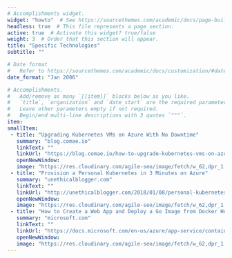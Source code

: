 ```yaml
---
# Accomplishments widget.
widget: "howto"  # See https://sourcethemes.com/academic/docs/page-builder/
headless: true  # This file represents a page section.
active: true  # Activate this widget? true/false
weight: 3  # Order that this section will appear.
title: "Specific Technologies"
subtitle: ""

# Date format
#   Refer to https://sourcethemes.com/academic/docs/customization/#date-format
date_format: "Jan 2006"

# Accomplishments.
#   Add/remove as many `[[item]]` blocks below as you like.
#   `title`, `organization` and `date_start` are the required parameters.
#   Leave other parameters empty if not required.
#   Begin/end multi-line descriptions with 3 quotes `"""`.
item: 
smallItem: 
 - title: "Upgrading Kubernetes VMs on Azure With No Downtime"
   summary: "blog.comae.io"
   linkText: ""
   linkUrl: "https://blog.comae.io/how-to-upgrade-kubernetes-vms-on-azure-without-downtime-38ddbca41af9" 
   openNewWindow: 
   image: "https://res.cloudinary.com/agile-seo/image/fetch/w_62,dpr_1.0,d_blank_am8gzx.png/https%3A%2F%2Flogo.clearbit.com%2Fblog.comae.io%3Fsize%3D250"
 - title: "Provision a Personal Kubernetes in 3 Minutes on Azure"
   summary: "unethicalblogger.com"
   linkText: ""
   linkUrl: "http://unethicalblogger.com/2018/01/08/personal-kubernetes.html" 
   openNewWindow: 
   image: "https://res.cloudinary.com/agile-seo/image/fetch/w_62,dpr_1.0,d_blank_am8gzx.png/https%3A%2F%2Flogo.clearbit.com%2Funethicalblogger.com%3Fsize%3D250"
 - title: "How to Create a Web App and Deploy a Go Image from Docker Hub"
   summary: "microsoft.com"
   linkText: ""
   linkUrl: "https://docs.microsoft.com/en-us/azure/app-service/containers/quickstart-docker-go" 
   openNewWindow: 
   image: "https://res.cloudinary.com/agile-seo/image/fetch/w_62,dpr_1.0,d_blank_am8gzx.png/https%3A%2F%2Flogo.clearbit.com%2Fmicrosoft.com%3Fsize%3D250"
---
```


